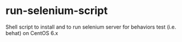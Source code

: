 run-selenium-script
===================

Shell script to install and to run selenium server for behaviors test (i.e. behat) on CentOS 6.x
